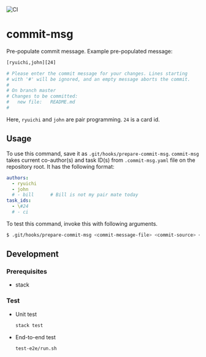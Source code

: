 ![CI](https://github.com/ryu1kn/commit-msg/workflows/CI/badge.svg)

# commit-msg

Pre-populate commit message. Example pre-populated message:

```sh
[ryuichi,john][24]

# Please enter the commit message for your changes. Lines starting
# with '#' will be ignored, and an empty message aborts the commit.
#
# On branch master
# Changes to be committed:
#	new file:   README.md
#
```

Here, `ryuichi` and `john` are pair programming. `24` is a card id.

## Usage

To use this command, save it as `.git/hooks/prepare-commit-msg`.
`commit-msg` takes current co-author(s) and task ID(s) from `.commit-msg.yaml` file
on the repository root. It has the following format:

```yaml
authors:
  - ryuichi
  - john
  # - bill      # Bill is not my pair mate today
task_ids:
  - \#24
  # - ci
```

To test this command, invoke this with following arguments.

```sh
$ .git/hooks/prepare-commit-msg <commit-message-file> <commit-source> <commit-sha>
```

## Development

### Prerequisites

* stack

### Test

* Unit test

    ```sh
    stack test
    ```

* End-to-end test

    ```sh
    test-e2e/run.sh
    ```

